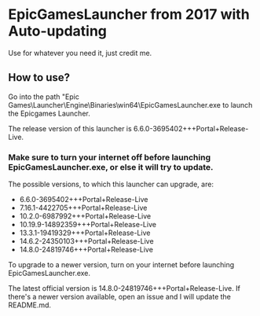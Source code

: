 # EpicGamesLauncher from 2017 with Auto-updating

Use for whatever you need it, just credit me.

## How to use?

Go into the path "Epic Games\Launcher\Engine\Binaries\win64\EpicGamesLauncher.exe to launch the Epicgames Launcher.

The release version of this launcher is 6.6.0-3695402+++Portal+Release-Live.

### Make sure to turn your internet off before launching EpicGamesLauncher.exe, or else it will try to update.

The possible versions, to which this launcher can upgrade, are:

- 6.6.0-3695402+++Portal+Release-Live
- 7.16.1-4422705+++Portal+Release-Live
- 10.2.0-6987992+++Portal+Release-Live
- 10.19.9-14892359+++Portal+Release-Live
- 13.3.1-19419329+++Portal+Release-Live
- 14.6.2-24350103+++Portal+Release-Live
- 14.8.0-24819746+++Portal+Release-Live
                                                                
To upgrade to a newer version, turn on your internet before launching EpicGamesLauncher.exe.

The latest official version is 14.8.0-24819746+++Portal+Release-Live. If there's a newer version available, open an issue and I will update the README.md.
